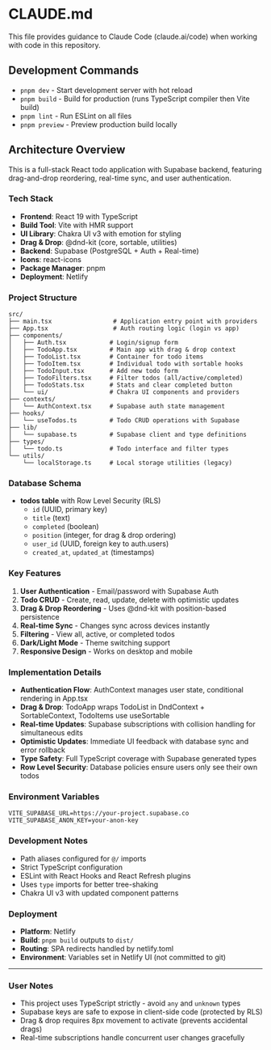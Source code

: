 # CLAUDE.md

This file provides guidance to Claude Code (claude.ai/code) when working with code in this repository.

## Development Commands

- `pnpm dev` - Start development server with hot reload
- `pnpm build` - Build for production (runs TypeScript compiler then Vite build)
- `pnpm lint` - Run ESLint on all files
- `pnpm preview` - Preview production build locally

## Architecture Overview

This is a full-stack React todo application with Supabase backend, featuring drag-and-drop reordering, real-time sync, and user authentication.

### Tech Stack
- **Frontend**: React 19 with TypeScript
- **Build Tool**: Vite with HMR support
- **UI Library**: Chakra UI v3 with emotion for styling
- **Drag & Drop**: @dnd-kit (core, sortable, utilities)
- **Backend**: Supabase (PostgreSQL + Auth + Real-time)
- **Icons**: react-icons
- **Package Manager**: pnpm
- **Deployment**: Netlify

### Project Structure
```
src/
├── main.tsx                 # Application entry point with providers
├── App.tsx                  # Auth routing logic (login vs app)
├── components/
│   ├── Auth.tsx            # Login/signup form
│   ├── TodoApp.tsx         # Main app with drag & drop context
│   ├── TodoList.tsx        # Container for todo items
│   ├── TodoItem.tsx        # Individual todo with sortable hooks
│   ├── TodoInput.tsx       # Add new todo form
│   ├── TodoFilters.tsx     # Filter todos (all/active/completed)
│   ├── TodoStats.tsx       # Stats and clear completed button
│   └── ui/                 # Chakra UI components and providers
├── contexts/
│   └── AuthContext.tsx     # Supabase auth state management
├── hooks/
│   └── useTodos.ts         # Todo CRUD operations with Supabase
├── lib/
│   └── supabase.ts         # Supabase client and type definitions
├── types/
│   └── todo.ts             # Todo interface and filter types
└── utils/
    └── localStorage.ts     # Local storage utilities (legacy)
```

### Database Schema
- **todos table** with Row Level Security (RLS)
  - `id` (UUID, primary key)
  - `title` (text)
  - `completed` (boolean)
  - `position` (integer, for drag & drop ordering)
  - `user_id` (UUID, foreign key to auth.users)
  - `created_at`, `updated_at` (timestamps)

### Key Features
1. **User Authentication** - Email/password with Supabase Auth
2. **Todo CRUD** - Create, read, update, delete with optimistic updates
3. **Drag & Drop Reordering** - Uses @dnd-kit with position-based persistence
4. **Real-time Sync** - Changes sync across devices instantly
5. **Filtering** - View all, active, or completed todos
6. **Dark/Light Mode** - Theme switching support
7. **Responsive Design** - Works on desktop and mobile

### Implementation Details
- **Authentication Flow**: AuthContext manages user state, conditional rendering in App.tsx
- **Drag & Drop**: TodoApp wraps TodoList in DndContext + SortableContext, TodoItems use useSortable
- **Real-time Updates**: Supabase subscriptions with collision handling for simultaneous edits
- **Optimistic Updates**: Immediate UI feedback with database sync and error rollback
- **Type Safety**: Full TypeScript coverage with Supabase generated types
- **Row Level Security**: Database policies ensure users only see their own todos

### Environment Variables
```
VITE_SUPABASE_URL=https://your-project.supabase.co
VITE_SUPABASE_ANON_KEY=your-anon-key
```

### Development Notes
- Path aliases configured for `@/` imports
- Strict TypeScript configuration
- ESLint with React Hooks and React Refresh plugins
- Uses `type` imports for better tree-shaking
- Chakra UI v3 with updated component patterns

### Deployment
- **Platform**: Netlify
- **Build**: `pnpm build` outputs to `dist/`
- **Routing**: SPA redirects handled by netlify.toml
- **Environment**: Variables set in Netlify UI (not committed to git)

---
### User Notes
- This project uses TypeScript strictly - avoid `any` and `unknown` types
- Supabase keys are safe to expose in client-side code (protected by RLS)
- Drag & drop requires 8px movement to activate (prevents accidental drags)
- Real-time subscriptions handle concurrent user changes gracefully